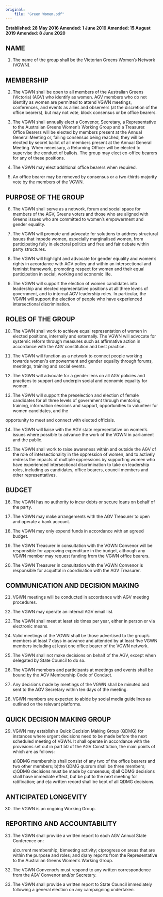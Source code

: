 ```yaml
---
original:
    file: "Green Women.pdf"
---
```


**Established: 28 May 2016
Amended: 1 June 2019
Amended: 15 August 2019
Amended: 8 June 2020**

## NAME


1. The name of the group shall be the Victorian Greens Women’s Network (VGWN).

## MEMBERSHIP


2. The VGWN shall be open to all members of the Australian Greens (Victoria) (AGV) who identify as women. AGV
members who do not identify as women are permitted to attend VGWN meetings, conferences, and events as allies and
observers (at the discretion of the office bearers), but may not vote, block consensus or be office bearers.

3. The VGWN shall annually elect a Convenor, Secretary, a Representative to the Australian Greens Women’s
Working Group and a Treasurer. Office Bearers will be elected by members present at the Annual General Meeting or,
failing consensus being reached, they will be elected by secret ballot of all members present at the Annual General Meeting.
When necessary, a Returning Officer will be elected to supervise the conduct of ballots. The group may elect co-office
bearers for any of these positions.

4. The VGWN may elect additional office bearers when required.

5. An office bearer may be removed by consensus or a two-thirds majority vote by the members of the VGWN.

## PURPOSE OF THE GROUP


6. The VGWN shall serve as a network, forum and social space for members of the AGV, Greens voters and those
who are aligned with Greens issues who are committed to women’s empowerment and gender equality.

7. The VGWN will promote and advocate for solutions to address structural issues that impede women, especially
marginalised women, from participating fully in electoral politics and free and fair debate within party structures.

8. The VGWN will highlight and advocate for gender equality and women’s rights in accordance with AGV policy and
within an intersectional and feminist framework, promoting respect for women and their equal participation in social,
working and economic life.

9. The VGWN will support the election of women candidates into leadership and elected representative positions at all
three levels of government, and to internal AGV leadership roles. In particular, the VGWN will support the election of people
who have experienced intersectional discrimination.

## ROLES OF THE GROUP


10. The VGWN shall work to achieve equal representation of women in elected positions, internally and externally.
The VGWN will advocate for systemic reform through measures such as affirmative action in accordance with the AGV
constitution and best practice.

11. The VGWN will function as a network to connect people working towards women's empowerment and gender
equality through forums, meetings, training and social events.

12. The VGWN will advocate for a gender lens on all AGV policies and practices to support and underpin social and
economic equality for women.

13. The VGWN will support the preselection and election of female candidates for all three levels of government
through mentoring, training, information sessions and support, opportunities to volunteer for women candidates, and the


opportunity to meet and connect with elected officials.


14. The VGWN will liaise with the AGV state representative on women’s issues where possible to advance the work of
the VGWN in parliament and the public.

15. The VGWN shall work to raise awareness within and outside the AGV of the role of intersectionality in the
oppression of women, and to actively redress the impacts of multiple oppressions by supporting women who have
experienced intersectional discrimination to take on leadership roles, including as candidates, office bearers, council
members and other representatives.

## BUDGET


16. The VGWN has no authority to incur debts or secure loans on behalf of the party.

17. The VGWN may make arrangements with the AGV Treasurer to open and operate a bank account.

18. The VGWN may only expend funds in accordance with an agreed budget.

19. The VGWN Treasurer in consultation with the VGWN Convenor will be responsible for approving expenditure in the
budget, although any VGWN member may request funding from the VGWN office bearers.

20. The VGWN Treasurer in consultation with the VGWN Convenor is responsible for acquittal in coordination with the AGV
Treasurer.

## COMMUNICATION AND DECISION MAKING


21. VGWN meetings will be conducted in accordance with AGV meeting procedures.

22. The VGWN may operate an internal AGV email list.

23. The VGWN shall meet at least six times per year, either in person or via electronic means.

24. Valid meetings of the VGWN shall be those advertised to the group’s members at least 7 days in advance and attended
by at least five VGWN members including at least one office bearer of the VGWN network.

25. The VGWN shall not make decisions on behalf of the AGV, except when delegated by State Council to do so.

26. The VGWN members and participants at meetings and events shall be bound by the AGV Membership Code of Conduct.

27. Any decisions made by meetings of the VGWN shall be minuted and sent to the AGV Secretary within ten days of the
meeting.

28. VGWN members are expected to abide by social media guidelines as outlined on the relevant platforms.

## QUICK DECISION MAKING GROUP


29. VGWN may establish a Quick Decision Making Group (QDMG) for instances where urgent decisions need to be
made before the next scheduled meeting of VGWN. It shall operate in accordance with the provisions set out in part 50 of
the AGV Constitution, the main points of which are as follows:

    a)QDMG membership shall consist of any two of the office bearers and two other members;
    b)the QDMG quorum shall be three members;
    c)QDMG decisions must be made by consensus;
    d)all QDMG decisions shall have immediate effect, but be put to the next meeting for ratification; and
    e)a written record shall be kept of all QDMG decisions.

## ANTICIPATED LONGEVITY


30. The VGWN is an ongoing Working Group.

## REPORTING AND ACCOUNTABILITY


31. The VGWN shall provide a written report to each AGV Annual State Conference on:

    a)current membership;
    b)meeting activity;
    c)progress on areas that are within the purpose and roles; and
    d)any reports from the Representative to the Australian Greens Women’s Working Group.


32. The VGWN Convenor/s must respond to any written correspondence from the AGV Convenor and/or Secretary.


33. The VGWN shall provide a written report to State Council immediately following a general election on any campaigning
undertaken.


